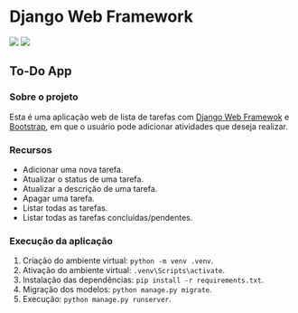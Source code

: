 # Django Web Framework
![](https://img.shields.io/badge/django-v.3.2.6-brightgreen)  ![](https://img.shields.io/badge/bootstrap-v.5.1.0-blueviolet)

## To-Do App

### Sobre o projeto
Esta é uma aplicação web de lista de tarefas com [Django Web Framewok](https://www.djangoproject.com/) e [Bootstrap](https://getbootstrap.com/), em que o usuário pode adicionar atividades que deseja realizar.

### Recursos
  * Adicionar uma nova tarefa.
  * Atualizar o status de uma tarefa.
  * Atualizar a descrição de uma tarefa.
  * Apagar uma tarefa.
  * Listar todas as tarefas.
  * Listar todas as tarefas concluídas/pendentes.

### Execução da aplicação
  1. Criação do ambiente virtual: `python -m venv .venv`.
  2. Ativação do ambiente virtual: `.venv\Scripts\activate`.
  3. Instalação das dependências: `pip install -r requirements.txt`.
  4. Migração dos modelos: `python manage.py migrate`.
  5. Execução: `python manage.py runserver`.
